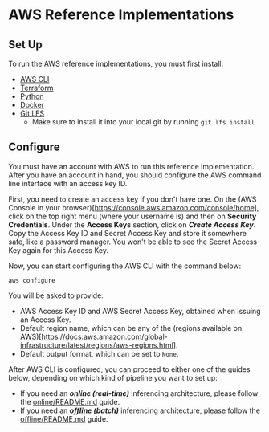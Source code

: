 # AWS Reference Implementations

## Set Up

To run the AWS reference implementations, you must first install:
- [AWS CLI](https://docs.aws.amazon.com/cli/latest/userguide/getting-started-install.html)
- [Terraform](https://developer.hashicorp.com/terraform/install)
- [Python](https://www.python.org/downloads/)
- [Docker](https://docs.docker.com/engine/install/)
- [Git LFS](https://git-lfs.com/)
    - Make sure to install it into your local git by running `git lfs install`

## Configure

You must have an account with AWS to run this reference implementation. After you have an
account in hand, you should configure the AWS command line interface with an access key ID. 

First, you need to create an access key if you don't have one. On the
(AWS Console in your browser)[https://console.aws.amazon.com/console/home], click on the top
right menu (where your username is) and then on **Security Credentials**. Under the **Access Keys**
section, click on ***Create Access Key***. Copy the Access Key ID and Secret Access Key and store it somewhere safe, like a password manager. You won't be able to see the Secret Access Key again for this Access Key.

Now, you can start configuring the AWS CLI with the command below:
```shell
aws configure
```

 You will be asked to provide:
 - AWS Access Key ID and AWS Secret Access Key, obtained when issuing an Access Key.
 - Default region name, which can be any of the
 (regions available on AWS)[https://docs.aws.amazon.com/global-infrastructure/latest/regions/aws-regions.html].
 - Default output format, which can be set to `None`.

 After AWS CLI is configured, you can proceed to either one of the guides below,
 depending on which kind of pipeline you want to set up:
 - If you need an ***online (real-time)*** inferencing architecture, please follow the
[online/README.md](online/README.md) guide.
- If you need an ***offline (batch)*** inferencing architecture, please follow the
[offline/README.md](offline/README.md) guide.

